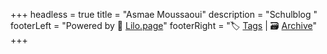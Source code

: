 +++
headless = true
title = "Asmae Moussaoui"
description = "Schulblog "
footerLeft = "Powered by 💜 [Lilo.page](https://www.lilo.page)"
footerRight = "🏷️ [Tags](/tags/) | 🗃️ [Archive](/posts/)"
+++
